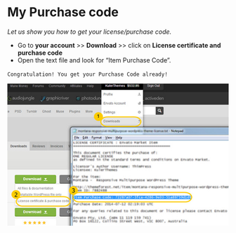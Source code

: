 # My Purchase code

_Let us show you how to get your license/purchase code._&#x20;

* Go to **your account** >> **Download** >> click on  **License certificate and purchase code**
* Open the text file and look for “Item Purchase Code”.&#x20;

`Congratulation! You get your Purchase Code already!`&#x20;

![](../.gitbook/assets/find-purchase-code.png)
